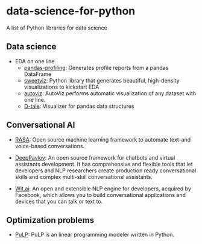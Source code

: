# data-science-for-python
A list of Python libraries for data science

## Data science
* EDA on one line
    * [pandas-profiling](https://github.com/pandas-profiling/pandas-profiling): Generates profile reports from a pandas DataFrame
    * [sweetviz](https://github.com/fbdesignpro/sweetviz): Python library that generates beautiful, high-density visualizations to kickstart EDA
    * [autoviz](https://github.com/AutoViML/AutoViz): AutoViz performs automatic visualization of any dataset with one line. 
    * [D-tale](https://github.com/man-group/dtale): Visualizer for pandas data structures

## Conversational AI

* [RASA](https://github.com/RasaHQ/rasa): Open source machine learning framework to automate text-and voice-based conversations.

* [DeepPavlov](https://deeppavlov.ai/): An open source framework for chatbots and virtual assistants development. It has comprehensive and flexible tools that let developers and NLP researchers create production ready conversational skills and complex multi-skill conversational assistants.

* [Wit.ai](https://wit.ai/): An open and extensible NLP engine for developers, acquired by Facebook, which allows you to build conversational applications and devices that you can talk or text to.

## Optimization problems

* [PuLP](https://coin-or.github.io/pulp/): PuLP is an linear programming modeler written in Python. 